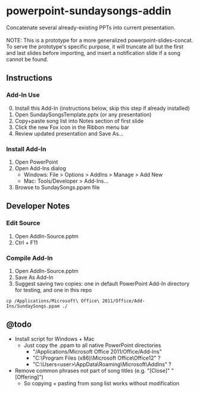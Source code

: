 # powerpoint-sundaysongs-addin
Concatenate several already-existing PPTs into current presentation.
<br /><br />NOTE: This is a prototype for a more generalized powerpoint-slides-concat. To serve the prototype's specific purpose, it will truncate all but the first and last slides before importing, and insert a notification slide if a song cannot be found.
<!-- @todo: powerpoint-slides-import better name? + better keywordy description -->


## Instructions

### Add-In Use
0. Install this Add-In (instructions below, skip this step if already installed)
1. Open SundaySongsTemplate.pptx (or any presentation)
2. Copy+paste song list into Notes section of first slide
3. Click the new Fox icon in the Ribbon menu bar
4. Review updated presentation and Save As...

### Install Add-In
1. Open PowerPoint
2. Open Add-Ins dialog
	- Windows: File > Options > AddIns > Manage > Add New
	- Mac: Tools/Developer > Add-Ins...
3. Browse to SundaySongs.ppam file



## Developer Notes

### Edit Source
1. Open AddIn-Source.pptm
2. Ctrl + F11

### Compile Add-In
1. Open AddIn-Source.pptm
2. Save As Add-In
3. Suggest saving two copies: one in default PowerPoint Add-In directory for testing, and one in this repo
```shell
cp /Applications/Microsoft\ Office\ 2011/Office/Add-Ins/SundaySongs.ppam ./
```



## @todo
- Install script for Windows + Mac
	- Just copy the .ppam to all native PowerPoint directories
		- "/Applications/Microsoft Office 2011/Office/Add-Ins"
		- "C:\Program Files (x86)\Microsoft Office\Office12" ?
		- "C:\Users\<user>\AppData\Roaming\Microsoft\AddIns" ?
- Remove common phrases not part of song titles (e.g. "[Close]" "[Offering]")
	- So copying + pasting from song list works without modification


<!--

Sub findAndImport()
	Dim song As Variant
	Dim files As Collection
	Dim file As Variant
	Dim fileMatch As Variant
	Dim addSlidesAfterIndex As Long
	Dim blankSlide As Slide
	Dim leadingTruncateMatchChecks() As Variant
	leadingTruncateMatchChecks = Array(127,32,24,18,12)

	If Len(ActivePresentation.path) = 0 Then
		MsgBox "Please save your presentation before running"
		Exit Sub
	End If

	' Remove all but first and last slides
	Do While ActivePresentation.Slides.count > 2
		ActivePresentation.Slides(2).Delete
	Loop

	Set files = listFiles(getSongsDirectory())
	For Each song In getSongListInput()
		fileMatch = findMatch(files,song,leadingTruncateMatchChecks)
		addSlidesAfterIndex = ActivePresentation.Slides.count - 1
		If addSlidesAfterIndex < 1 Then addSlidesAfterIndex = 1
		If Not IsNull(fileMatch) Then
			Debug.Print "MATCH: " & song & " == " & fileMatch(0)
			If onMac() Then
				fileToInsert = Replace(Replace(fileMatch(1), "Macintosh HD", ""), ":", "/")
			Else
				fileToInsert = fileMatch(1)
			End If
			Debug.Print "fileToInsert: " & fileToInsert
			ActivePresentation.Slides.InsertFromFile fileToInsert, addSlidesAfterIndex
		Else
			Debug.Print "NO MATCH: " & song
			'Set blankSlide = ActivePresentation.Slides.AddSlide(addSlidesAfterIndex+1, ActivePresentation.Slides(1).CustomLayout)
			Set blankSlide = ActivePresentation.Slides.AddSlide(addSlidesAfterIndex + 1, ActivePresentation.Designs(1).SlideMaster.CustomLayouts(1))
			blankSlide.Shapes.Title.TextFrame.TextRange.Text = song
		End If
	Next song
End Sub

Function getSongsDirectory()
	' Application.FileDialog not found?
	' Application.FileDialog(msoFileDialogFolderPicker)
	' getSongsDirectory = "/Users/ahulce/Dropbox/Beachmint/powerpoint-sundaysongs-addin/example-songs/"
	' getSongsDirectory = "Macintosh HD:Users:ahulce:Dropbox:Beachmint:powerpoint-sundaysongs-addin:example-songs:"
	getSongsDirectory = appendDirectorySeparator(ActivePresentation.path)
End Function

Function findMatch(ByRef files As Collection, ByVal song As String, ByRef leadingTruncate() As Variant) As Variant
	Dim fileMatches As Collection
	Dim i As Integer

	For i=0 To UBound(leadingTruncate)
		Set fileMatches = findMatches(files,song,leadingTruncate(i))
		'Debug.Print song & " | " & leadingTruncate(i) & " | " & fileMatches.Count
		If fileMatches.Count = 1 Then
			findMatch = fileMatches(1)
			exit Function
		ElseIf fileMatches.Count > 1 Then
			findMatch = Null
			exit Function
		End If
	Next i
	findMatch = Null
End Function

Function findMatches(ByRef files As Collection, ByVal song As String, ByVal leadingTruncate As Integer) As Collection
	Dim fileMatches As New Collection

	If IsNull(leadingTruncate) Then leadingTruncate = 127

	For Each file In files
		'Debug.Print normalize(song,leadingTruncate) & " == " & normalize(file(0),leadingTruncate)
		If normalize(song,leadingTruncate) = normalize(file(0),leadingTruncate) And Not collectionKeyExists(fileMatches,file(0)) Then
			fileMatches.Add file, file(0)
		End If
	Next file

	Set findMatches = fileMatches
End Function

Function getSongListInput() As Collection
	' Songs separated by newlines or semicolons in first slide notes
	Dim notes As String
	Dim lines() As String
	Dim line As String
	Dim songs As New Collection
	Dim i As Integer

	notes = ActivePresentation.Slides(1).NotesPage.Shapes.Placeholders(2).TextFrame.TextRange.Text
	'lines = Split(notes, vbLf)
	'lines = Split(notes, vbCrLf)
	If onMac() Then
		lines = Split(notes, vbNewLine)
	Else
		lines = Split(notes, Strings.Chr(13))
	End If
	For i = 0 To UBound(lines)
		line = Trim(lines(i))
		If line <> "" Then
			songs.Add line
		End If
	Next i
	Set getSongListInput = songs
End Function

Function listFiles(ByVal path As String) As Collection
	' WARNING: This isn't multi-client safe, could result in infinite while()
	Dim items As New Collection
	Dim fileName As String
	Dim subfolders As New Collection
	Dim subfolder As Variant
	Dim subfolderItem As Variant

	fileName = Dir(path, vbDirectory)
	Do While Len(fileName) > 0
		If Left(fileName, 1) <> "." Then
			If Right(fileName, 5) = ".pptx" Or Right(fileName, 4) = ".ppt" Then
				items.Add Array(fileName, path & fileName)
			ElseIf IsDir(path & fileName) Then
				' Cannot recurse here, see WARNING above
				subfolders.Add appendDirectorySeparator(path & fileName)
			End If
		End If
		fileName = Dir
	Loop
	For Each subfolder In subfolders
		For Each subfolderItem In listFiles(subfolder)
			items.Add subfolderItem
		Next subfolderItem
	Next subfolder
	Set listFiles = items
End Function

Function IsDir(ByVal path As String) As Boolean
	If GetAttr(path) And vbDirectory Then
		IsDir = True
	End If
End Function

Function normalize(ByVal str As String, ByVal leadingTruncate As Integer) As String
	str = LCase(str)
	str = Replace(Replace(str, ".pptx", ""), ".ppt", "")
	' Note: On mac, replaces end bits of long names with weird stuff (hex?). @todo: could translate this back
	'If onMac() And leadingTruncate > 18 Then leadingTruncate = 18
	If Not IsNull(leadingTruncate) Then str = Left(str,leadingTruncate)
	str = Trim(str)
	str = stripNonAlphaNumeric(str)
	normalize = str
End Function

Function stripNonAlphaNumeric(ByVal str As String) As String
	Dim i As Integer
	Dim strStripped As String

	For i = 1 To Len(str)
		Select Case Asc(Mid(str, i, 1))
			Case 48 To 57, 65 To 90, 97 To 122:
				strStripped = strStripped & Mid(str, i, 1)
		End Select
	Next
	stripNonAlphaNumeric = strStripped
End Function

Function appendDirectorySeparator(ByVal path As String) As String
	Dim sep As String
	sep = getDirectorySeparatorFromPath(path)
	If Right(path, 1) <> sep Then path = path & sep
	appendDirectorySeparator = path
End Function

Function getDirectorySeparatorFromPath(ByVal path As String) As String
	Dim sep As String
	sep = "\"
	If UBound(Split(path, ":")) > 1 Then sep = ":"
	getDirectorySeparatorFromPath = sep
End Function

Function collectionKeyExists(ByRef col As Collection, ByVal key As String) As Boolean
	Dim v as Variant
	On Error Resume Next
	v = col(key)
	If Err.Number = 0 Or Err.Number = 450 Then collectionKeyExists = True
End Function

Function onMac() As Boolean
	If getDirectorySeparatorFromPath(ActivePresentation.path) = ":" Then onMac = True
End Function



''' CLEANER BUT DONT WORK ATTEMPTS BELOW '''


' FileSystemObject not found :(
Private Function listFiles(ByVal path As String) As String()
	'Dim fso As New FileSystemObject
	Dim fso As Object
	Dim dir As Object
	Dim file As Object
	Dim n As Integer
	Dim result() As String

	Set fso = createObject("FileSystemObject")
	Set dir = objFSO.GetFolder(path)
	For Each file In dir.Files
		ReDim Preserve result(n) As String
		result(n) = file.path & file.name
		n = n+1
	Next file

	listFiles = result
End Function

' Doesnt work without ActiveX stuff... :(
Function SplitRe(text As String, pattern As String, Optional ignorecase As Boolean) As String()
	' Use example: getSongListInput = SplitRe(notes, "\n\r|\r\n|\r|\n|\s*;\s*")
	Static re As Object
	If re Is Nothing Then
		Set re = CreateObject("VBScript.RegExp")
		re.Global = True
		re.MultiLine = True
	End If
	re.ignorecase = ignorecase
	re.pattern = pattern
	SplitRe = Strings.Split(re.Replace(text, vbNullChar), vbNullChar)
End Function

-->
